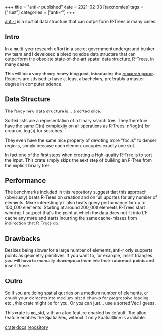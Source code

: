 +++
title = "anti-r published"
date = 2021-02-03
[taxonomies]
tags = ["rust"]
categories = ["anti-r"]
+++

[anti-r](https://crates.io/crates/anti-r) is a spatial data structure that can outperform R-Trees in many cases.

<!-- more --> 

## Intro

In a multi-year research effort in a secret government underground bunker
my team and I developed a bleeding edge data structure
that can outperform the obsolete state-of-the-art spatial data structure, R-Trees, in many cases.

This will be a very theory heavy blog post, introducing the [research paper](https://www.youtube.com/watch?v=dQw4w9WgXcQ).
Readers are advised to have at least a bachelors,
preferably a master degree in computer science.

## Data Structure

The fancy new data structure is... a sorted slice.

Sorted lists are a representation of a binary search tree.
They therefore have the same O(n) complexity on all operations as R-Trees:
n\*log(n) for creation,
log(n) for searches.

They even have the same nice property of devoting more "focus" to denser regions,
simply because each element occupies exactly one slot.

In fact one of the first steps when creating a high-quality R-Tree is to sort the input.
This crate simply skips the next step of building an R-Tree from the implicit binary tree.

## Performance

The benchmarks included in this repository suggest that
this approach (obviously) beats R-Trees on creation
and on full updates for any number of elements.
More interestingly it also beats query performance for up to 100\_000 elements.
Starting at around 200\_000 elements R-Trees start winning.
I suspect that's the point at which the data does not fit into L1-cache any more
and starts incurring the same cache-misses from indirection that R-Trees do.

## Drawbacks

Besides being slower for a large number of elements,
anti-r only supports points as geometry primitives.
If you want to, for example, insert triangles you will have to
manually decompose them into their outermost points and insert those.

## Outro

So if you are doing spatial queries on a medium number of elements,
or chunk your elements into medium-sized chunks for progressive loading etc.,
this crate might be for you. Or you can just... use a sorted Vec I guess.

This crate is no\_std, with an alloc feature enabled by default.
The alloc feature enables the SpatialVec, without it only SpatialSlice is available.


[crate](https://crates.io/crates/anti-r) [docs](https://docs.rs/anti-r/) [repository](https://github.com/djugei/pixelherd/anti-r)
